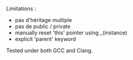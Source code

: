 Limitations :

- pas d'héritage multiple
- pas de public / private
- manually reset 'this' pointer using _(instance)
- explicit 'parent' keyword

Tested under both GCC and Clang.
